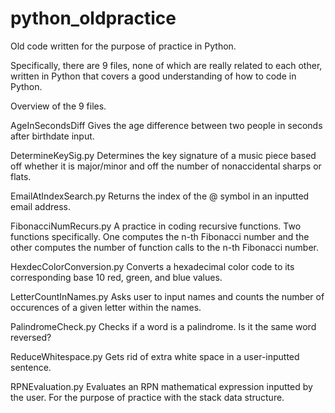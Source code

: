 # python_oldpractice

Old code written for the purpose of practice in Python.

Specifically, there are 9 files, none of which are really related to each other,
written in Python that covers a good understanding of how to code in Python.


Overview of the 9 files.

AgeInSecondsDiff
  Gives the age difference between two people in seconds after birthdate input.
  
DetermineKeySig.py
  Determines the key signature of a music piece based off whether it is major/minor
  and off the number of nonaccidental sharps or flats.
  
EmailAtIndexSearch.py
  Returns the index of the @ symbol in an inputted email address.
  
FibonacciNumRecurs.py
  A practice in coding recursive functions. Two functions specifically. One computes
  the n-th Fibonacci number and the other computes the number of function calls to
  the n-th Fibonacci number.

HexdecColorConversion.py
  Converts a hexadecimal color code to its corresponding base 10 red, green, and
  blue values.
  
LetterCountInNames.py
  Asks user to input names and counts the number of occurences of a given letter
  within the names.
  
PalindromeCheck.py
  Checks if a word is a palindrome. Is it the same word reversed?
  
ReduceWhitespace.py
  Gets rid of extra white space in a user-inputted sentence.

RPNEvaluation.py
  Evaluates an RPN mathematical expression inputted by the user. For the purpose of
  practice with the stack data structure.
